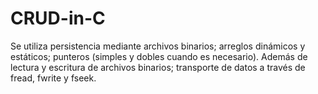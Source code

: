 # CRUD-in-C
Se utiliza persistencia mediante archivos binarios; arreglos dinámicos y estáticos; punteros (simples y dobles cuando es necesario). Además de lectura y escritura de archivos binarios; transporte de datos a través de fread, fwrite y fseek.
